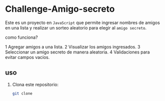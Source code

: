 <h1>Challenge-Amigo-secreto</h1> 

Este es un proyecto en ```JavaScript``` que permite ingresar nombres de amigos en una lista y realizar un sorteo aleatorio para elegir al ```amigo secreto```.

como funciona?

1 Agregar amigos a una lista.
2 Visualizar los amigos ingresados.
3 Seleccionar un amigo secreto de manera aleatoria.
4 Validaciones para evitar campos vacíos.


##  uso

1. Clona este repositorio:
   ```bash
   git clone 

